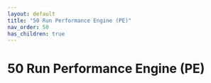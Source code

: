 ```yaml
---
layout: default
title: "50 Run Performance Engine (PE)"
nav_order: 50
has_children: true
---
```

# 50 Run Performance Engine (PE)
  
